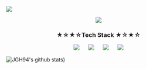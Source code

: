 <img src="https://capsule-render.vercel.app/api?type=waving&color=auto&height=300&section=header&text=WeCo&%20render&fontSize=90" />

<p align="center">
    <a href="https://we-co.tistory.com/">
        <img 
            src="https://img.shields.io/badge/-MyBlog-52478B?style=plastic&logo=Bitdefender&logoColor=white&link=https://we-co.tistory.com/"
            style="height : auto; margin-left : 10px; margin-right : 10px;"/>
    </a> 
    <h3 align="center"><b>★☆★☆Tech Stack ★☆★☆</b></h3>
   
   <p align="center">
      <img
                src="https://img.shields.io/badge/-Python-3776AB?style=plastic&logo=Python&logoColor=white&link=https://we-co.tistory.com/"
                style="height : auto; margin-left : 10px; margin-right : 10px;"/>
      <img
                src="https://img.shields.io/badge/-TensorFlow-FF6F00?style=plastic&logo=TensorFlow&logoColor=white&link=https://we-co.tistory.com/"
                style="height : auto; margin-left : 10px; margin-right : 10px;"/>
      <img
                src="https://img.shields.io/badge/-Apache Spark-4285F4?style=plastic&logo=Apache Spark&logoColor=white&link=https://we-co.tistory.com/"
                style="height : auto; margin-left : 10px; margin-right : 10px;"/>
      <img
                src="https://img.shields.io/badge/-.NET-C9284D?style=plastic&logo=.NET&logoColor=white&link=https://we-co.tistory.com/"
                style="height : auto; margin-left : 10px; margin-right : 10px;"/> 
    </p>
    
</p>

![JGH94's github stats](https://github-readme-stats.vercel.app/api?username=JGH94&show_icons=true&&theme=onedark))

 




<!--
**JGH94/JGH94** is a ✨ _special_ ✨ repository because its `README.md` (this file) appears on your GitHub profile.

Here are some ideas to get you started:

- 🔭 I’m currently working on ...
- 🌱 I’m currently learning ...
- 👯 I’m looking to collaborate on ...
- 🤔 I’m looking for help with ...
- 💬 Ask me about ...
- 📫 How to reach me: ...
- 😄 Pronouns: ...
- ⚡ Fun fact: ...
-->
